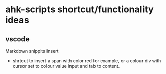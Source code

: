# ahk-scripts shortcut/functionality ideas

## vscode

Markdown snippits insert
- shrtcut to insert a span with color red for example, or a colour div with cursor set to colour value input and tab to content.